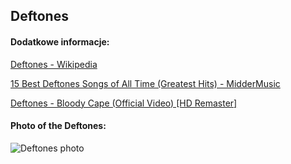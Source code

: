 ## Deftones
#### Dodatkowe informacje:
[Deftones - Wikipedia](https://en.wikipedia.org/wiki/Deftones)

[15 Best Deftones Songs of All Time (Greatest Hits) - MidderMusic](https://middermusic.com/deftones-songs/)

[Deftones - Bloody Cape (Official Video) [HD Remaster]](https://www.youtube.com/watch?v=0mnXzCCpctU)

#### Photo of the Deftones:
![Deftones photo](https://i.iheart.com/v3/catalog/artist/4274?ops=fit(720,720))
